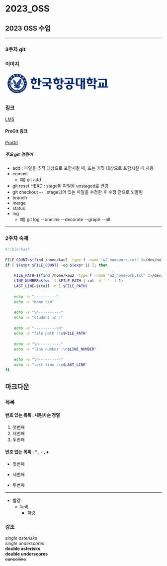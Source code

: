 # 2023_OSS
## 2023 OSS 수업
<hr/>

### 3주차 git

### 이미지
![Alt text](../keep/kau_test.png)

### 링크
[LMS](https://lms.kau.ac.kr)

#### ProGit 링크
[ProGit](https://git-scm.com/book/en/v2)

##### 주요 git 명령어
* add : 파일을 추적 대상으로 포함시킬 때, 또는 커밋 대상으로 포함시킬 때 사용
* commit
	* 예) git add
* git reset HEAD : stage된 파일을 unstaged로 변경
* git checkout -- : stage되어 있는 파일을 수정한 후 수정 전으로 되돌림
* branch
* merge
* status
* log
	* 예) git log --oneline --decorate --graph --all
<hr/>

### 2주차 숙제
```sh
#!/bin/bash

FILE_COUNT=$(find /home/kau2 -type f -name "w2_homework.txt" 2>/dev/null | wc -l)
if [ $(expr $FILE_COUNT) -eq $(expr 1) ]; then

	FILE_PATH=$(find /home/kau2 -type f -name "w2_homework.txt" 2>/dev/null)
	LINE_NUMBER=$(wc -l $FILE_PATH | cut -d ' ' -f 1)
	LAST_LINE=$(tail -n 1 $FILE_PATH)

	echo -e "----------"
	echo -e "name :\n"

	echo -e "\n----------"
	echo -e "student id :"

	echo -e "----------\n"
	echo -e "file path :\n$FILE_PATH"

	echo -e "\n----------"
	echo -e "line number :\n$LINE_NUMBER"

	echo -e "\n----------"
	echo -e "last line :\n$LAST_LINE"
fi
```

## 마크다운
### 목록
#### 번호 있는 목록 : 내림차순 정렬
1. 첫번째
3. 세번째
2. 두번째

#### 번호 없는 목록 : * , - , +
* 첫번째  
 
* 세번째   

* 두번째   

<hr/>

* 빨강
	* 녹색
		* 파랑

### 강조
*single asterisks*   
_single underscores_   
**double asterisks**   
__double underscores__   
~~cancelline~~   
